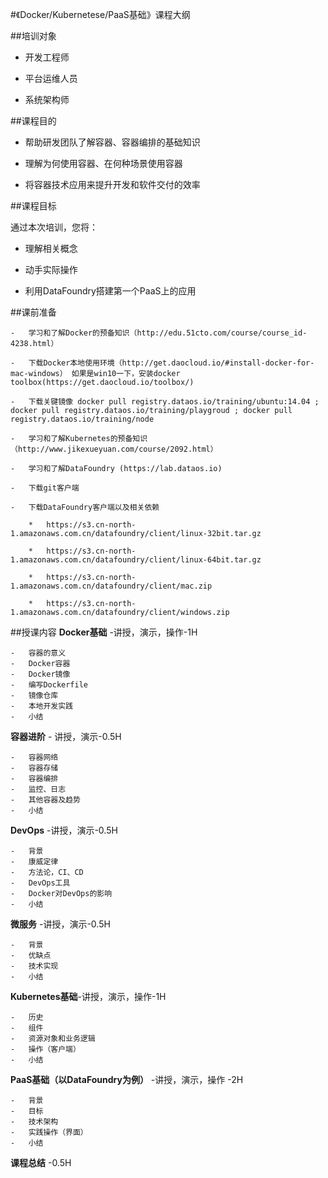 #《Docker/Kubernetese/PaaS基础》课程大纲

##培训对象

 -   开发工程师

 -   平台运维人员

 -   系统架构师

##课程目的

-   帮助研发团队了解容器、容器编排的基础知识

-   理解为何使用容器、在何种场景使用容器

-   将容器技术应用来提升开发和软件交付的效率

##课程目标

通过本次培训，您将：

-   理解相关概念

-   动手实际操作

-   利用DataFoundry搭建第一个PaaS上的应用

##课前准备

    -   学习和了解Docker的预备知识（http://edu.51cto.com/course/course_id-4238.html）

    -   下载Docker本地使用环境（http://get.daocloud.io/#install-docker-for-mac-windows） 如果是win10一下，安装docker toolbox(https://get.daocloud.io/toolbox/)
    
    -   下载关键镜像 docker pull registry.dataos.io/training/ubuntu:14.04 ; docker pull registry.dataos.io/training/playgroud ; docker pull registry.dataos.io/training/node

    -   学习和了解Kubernetes的预备知识（http://www.jikexueyuan.com/course/2092.html）

    -   学习和了解DataFoundry (https://lab.dataos.io)
    
    -   下载git客户端

    -   下载DataFoundry客户端以及相关依赖

        *   https://s3.cn-north-1.amazonaws.com.cn/datafoundry/client/linux-32bit.tar.gz

        *   https://s3.cn-north-1.amazonaws.com.cn/datafoundry/client/linux-64bit.tar.gz

        *   https://s3.cn-north-1.amazonaws.com.cn/datafoundry/client/mac.zip

        *   https://s3.cn-north-1.amazonaws.com.cn/datafoundry/client/windows.zip

##授课内容
**Docker基础** -讲授，演示，操作-1H
	
	-   容器的意义
	-   Docker容器
	-   Docker镜像
	-   编写Dockerfile
	-   镜像仓库
	-   本地开发实践 
	-   小结                                                                                               
**容器进阶**   - 讲授，演示-0.5H
	
	-   容器网络
	-   容器存储
	-   容器编排
	-   监控、日志
	-   其他容器及趋势   
	-   小结                                        
                                                                                                   
                                                                                                   

  **DevOps**  -讲授，演示-0.5H
	
	-   背景
	-   康威定律
	-   方法论，CI、CD
	-   DevOps工具
	-   Docker对DevOps的影响   
	-   小结                                  
                                                                                                   
                                                                                                   

  **微服务** -讲授，演示-0.5H
	
	-   背景
	-   优缺点
	-   技术实现
	-   小结                                                     
                                                                                                   
                                                                                                   

  **Kubernetes基础**-讲授，演示，操作-1H
	
	-   历史
	-   组件
	-   资源对象和业务逻辑
	-   操作（客户端）
	-   小结                                                     
                                                                                                   
                                                                                                   

  **PaaS基础（以DataFoundry为例）**   -讲授，演示，操作  -2H
	
	-   背景
	-   目标 
	-   技术架构
	-   实践操作（界面）    
	-   小结
**课程总结** -0.5H                              
                                                                                                   



